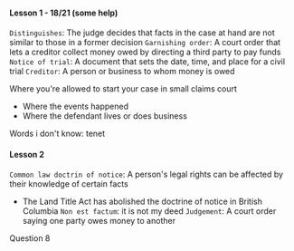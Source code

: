 #### Lesson 1 - 18/21 (some help)
`Distinguishes`: The judge decides that facts in the case at hand are not similar to those in a former decision
`Garnishing order`: A court order that lets a creditor collect money owed by directing a third party to pay funds
`Notice of trial`: A document that sets the date, time, and place for a civil trial
`Creditor`: A person or business to whom money is owed

Where you're allowed to start your case in small claims court
* Where the events happened
* Where the defendant lives or does business


Words i don't know: tenet

#### Lesson 2
`Common law doctrin of notice`: A person's legal rights can be affected by their knowledge of certain facts
* The Land Title Act has abolished the doctrine of notice in British Columbia
`Non est factum`: it is not my deed
`Judgement`: A court order saying one party owes money to another



Question 8
